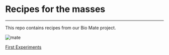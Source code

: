 # Recipes for the masses 

----

This repo contains recipes from our Bio Mate project. 

![mate](https://github.com/haho16/mateRecipes/blob/master/img/image.jpg)

[First Experiments](./First.experiments)
